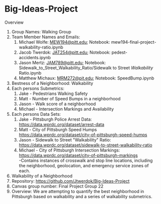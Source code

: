 # Big-Ideas-Project

Overview
1. Group Names: Walking Group
2. Team Member Names and Emails:
    1. Michael Wolfe: MEW194@pitt.edu; Notebook: mew194-final-project-walkability-ratio.ipynb
    2. Jacob Twerdok: JAT254@pitt.edu; Notebook: pedest-accidents.ipynb
    3. Jason Mertz: JAM789@pitt.edu; Notebook: Sidewalk_to_Street_Walkability_Ratio/Sidewalk to Street _Walkability_ Ratio.ipynb
    4. Matthew Michaux: MRM272@pit.edu; Notebook: SpeedBump.ipynb
3. Bestness of a Neighborhood: Walkability
4. Each persons Submetrics:
    1. Jake - Pedestrians Walking Safety
    2. Matt - Number of Speed Bumps in a neighborhood
    3. Jason - Walk score of a neighborhood
    4. Michael - Intersection Markings and Availability
5. Each persons Data Sets:
    1. Jake - Pittsburgh Police Arrest Data: https://data.wprdc.org/dataset/arrest-data
    2. Matt - City of Pittsburgh Speed Humps https://data.wprdc.org/dataset/city-of-pittsburgh-speed-humps
    3. Jason - Sidewalk to Street "Walkability" Ratio: https://data.wprdc.org/dataset/sidewalk-to-street-walkability-ratio
    4. Michael - City of Pittsburgh Intersection Markings: https://data.wprdc.org/dataset/city-of-pittsburgh-markings
        <br/> -Contains instances of crosswalk and stop line locations, including the neighborhood, geolocation, and emergency service zones of each.
6. Walkability of a Neighborhood
7. Repository: 
    https://github.com/Jtwerdok/Big-Ideas-Project
8. Canvas group number: Final Project Group 22
9. Overview: We are attempting to quantify the best neighborhood in Pittsburgh based on walkability and a series of walkability submetrics.
